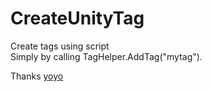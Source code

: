 # CreateUnityTag
Create tags using script<br/>
Simply by calling TagHelper.AddTag("mytag").


Thanks [yoyo](https://answers.unity.com/users/1871/yoyo.html)
